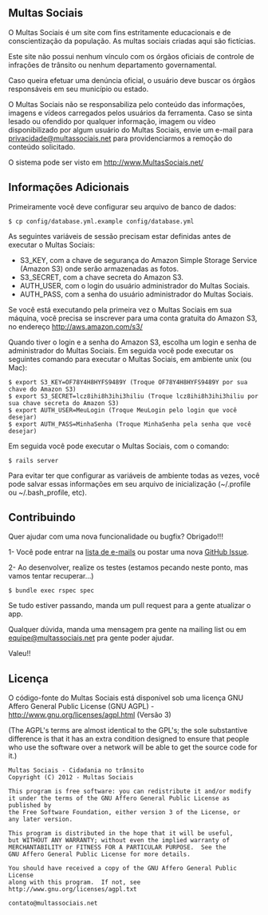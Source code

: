 ## Multas Sociais

O Multas Sociais é um site com fins estritamente educacionais e de conscientização da população. As multas sociais criadas aqui são fictícias.

Este site não possui nenhum vínculo com os órgãos oficiais de controle de infrações de trânsito ou nenhum departamento governamental.

Caso queira efetuar uma denúncia oficial, o usuário deve buscar os órgãos responsáveis em seu município ou estado.

O Multas Sociais não se responsabiliza pelo conteúdo das informações, imagens e vídeos carregados pelos usuários da ferramenta.
Caso se sinta lesado ou ofendido por qualquer informação, imagem ou vídeo disponibilizado por algum usuário do Multas Sociais, envie um e-mail para privacidade@multassociais.net para providenciarmos a remoção do conteúdo solicitado. 

O sistema pode ser visto em http://www.MultasSociais.net/

## Informações Adicionais

Primeiramente você deve configurar seu arquivo de banco de dados:

```console
$ cp config/database.yml.example config/database.yml
```

As seguintes variáveis de sessão precisam estar definidas antes de executar o Multas Sociais:

* S3_KEY, com a chave de segurança do Amazon Simple Storage Service (Amazon S3) onde serão armazenadas as fotos.
* S3_SECRET, com a chave secreta do Amazon S3.
* AUTH_USER, com o login do usuário administrador do Multas Sociais.
* AUTH_PASS, com a senha do usuário administrador do Multas Sociais.

Se você está executando pela primeira vez o Multas Sociais em sua máquina, você precisa se inscrever para uma conta gratuita do Amazon S3, no endereço http://aws.amazon.com/s3/

Quando tiver o login e a senha do Amazon S3, escolha um login e senha de administrador do Multas Sociais. Em seguida você pode executar os seguintes comando para executar o Multas Sociais, em ambiente unix (ou Mac):

```console
$ export S3_KEY=OF78Y4H8HYFS9489Y (Troque OF78Y4H8HYFS9489Y por sua chave do Amazon S3)
$ export S3_SECRET=lcz8ihi8h3ihi3hiliu (Troque lcz8ihi8h3ihi3hiliu por sua chave secreta do Amazon S3)
$ export AUTH_USER=MeuLogin (Troque MeuLogin pelo login que você desejar)
$ export AUTH_PASS=MinhaSenha (Troque MinhaSenha pela senha que você desejar)
```

Em seguida você pode executar o Multas Sociais, com o comando:

```console
$ rails server
```

Para evitar ter que configurar as variáveis de ambiente todas as vezes, você pode salvar essas informações em seu arquivo de inicialização (~/.profile ou ~/.bash_profile, etc).


## Contribuindo

Quer ajudar com uma nova funcionalidade ou bugfix? Obrigado!!!

1- Você pode entrar na [lista de e-mails](http://groups.google.com/group/multas-sociais) ou postar uma nova [GitHub Issue](http://github.com/multas/sociais/issues).

2- Ao desenvolver, realize os testes (estamos pecando neste ponto, mas vamos tentar recuperar...)
```console
$ bundle exec rspec spec
```

Se tudo estiver passando, manda um pull request para a gente atualizar o app.

Qualquer dúvida, manda uma mensagem pra gente na mailing list ou em equipe@multassociais.net pra gente poder ajudar.

Valeu!!


## Licença

O código-fonte do Multas Sociais está disponível sob uma licença GNU Affero General Public License (GNU AGPL) - http://www.gnu.org/licenses/agpl.html (Versão 3)

(The AGPL's terms are almost identical to the GPL's; the sole substantive difference is that it has an extra condition designed to ensure that people who use the software over a network will be able to get the source code for it.)

    Multas Sociais - Cidadania no trânsito
    Copyright (C) 2012 - Multas Sociais

    This program is free software: you can redistribute it and/or modify
    it under the terms of the GNU Affero General Public License as published by
    the Free Software Foundation, either version 3 of the License, or
    any later version.

    This program is distributed in the hope that it will be useful,
    but WITHOUT ANY WARRANTY; without even the implied warranty of
    MERCHANTABILITY or FITNESS FOR A PARTICULAR PURPOSE.  See the
    GNU Affero General Public License for more details.

    You should have received a copy of the GNU Affero General Public License
    along with this program.  If not, see http://www.gnu.org/licenses/agpl.txt

    contato@multassociais.net
